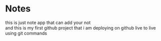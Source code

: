 # Notes
this is just note app that can add your not
<br>
and this is my first github project that i am deploying on github live to live using git commands
